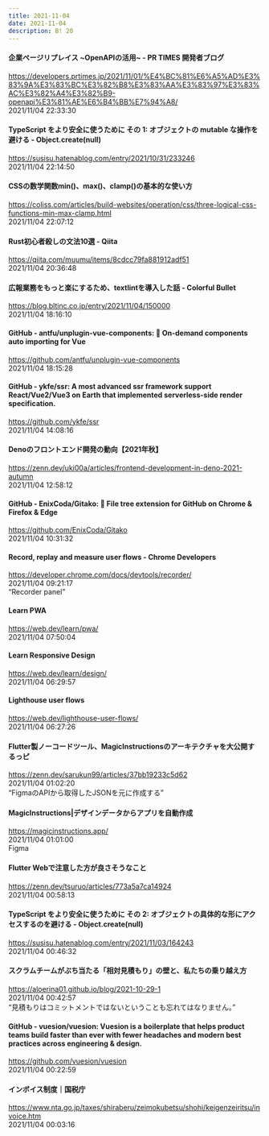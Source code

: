 ```yaml
---
title: 2021-11-04
date: 2021-11-04
description: B! 20
---
```


#### 企業ページリプレイス ~OpenAPIの活用~ - PR TIMES 開発者ブログ
https://developers.prtimes.jp/2021/11/01/%E4%BC%81%E6%A5%AD%E3%83%9A%E3%83%BC%E3%82%B8%E3%83%AA%E3%83%97%E3%83%AC%E3%82%A4%E3%82%B9-openapi%E3%81%AE%E6%B4%BB%E7%94%A8/<br>
2021/11/04 22:33:30<br>


#### TypeScript をより安全に使うために その 1: オブジェクトの mutable な操作を避ける - Object.create(null)
https://susisu.hatenablog.com/entry/2021/10/31/233246<br>
2021/11/04 22:14:50<br>


#### CSSの数学関数min()、max()、clamp()の基本的な使い方
https://coliss.com/articles/build-websites/operation/css/three-logical-css-functions-min-max-clamp.html<br>
2021/11/04 22:07:12<br>


#### Rust初心者殺しの文法10選 - Qiita
https://qiita.com/muumu/items/8cdcc79fa881912adf51<br>
2021/11/04 20:36:48<br>


#### 広報業務をもっと楽にするため、textlintを導入した話 - Colorful Bullet
https://blog.bltinc.co.jp/entry/2021/11/04/150000<br>
2021/11/04 18:16:10<br>


#### GitHub - antfu/unplugin-vue-components: 📲 On-demand components auto importing for Vue
https://github.com/antfu/unplugin-vue-components<br>
2021/11/04 18:15:28<br>


#### GitHub - ykfe/ssr: A most advanced ssr framework support React/Vue2/Vue3 on Earth that implemented serverless-side render specification.
https://github.com/ykfe/ssr<br>
2021/11/04 14:08:16<br>


#### Denoのフロントエンド開発の動向【2021年秋】
https://zenn.dev/uki00a/articles/frontend-development-in-deno-2021-autumn<br>
2021/11/04 12:58:12<br>


#### GitHub - EnixCoda/Gitako: 🐙 File tree extension for GitHub on Chrome & Firefox & Edge
https://github.com/EnixCoda/Gitako<br>
2021/11/04 10:31:32<br>


#### Record, replay and measure user flows - Chrome Developers
https://developer.chrome.com/docs/devtools/recorder/<br>
2021/11/04 09:21:17<br>
“Recorder panel”


#### Learn PWA
https://web.dev/learn/pwa/<br>
2021/11/04 07:50:04<br>


#### Learn Responsive Design
https://web.dev/learn/design/<br>
2021/11/04 06:29:57<br>


#### Lighthouse user flows
https://web.dev/lighthouse-user-flows/<br>
2021/11/04 06:27:26<br>


#### Flutter製ノーコードツール、MagicInstructionsのアーキテクチャを大公開するっピ
https://zenn.dev/sarukun99/articles/37bb19233c5d62<br>
2021/11/04 01:02:20<br>
“FigmaのAPIから取得したJSONを元に作成する”


#### MagicInstructions|デザインデータからアプリを自動作成
https://magicinstructions.app/<br>
2021/11/04 01:01:00<br>
Figma


#### Flutter Webで注意した方が良さそうなこと
https://zenn.dev/tsuruo/articles/773a5a7ca14924<br>
2021/11/04 00:58:13<br>


#### TypeScript をより安全に使うために その 2: オブジェクトの具体的な形にアクセスするのを避ける - Object.create(null)
https://susisu.hatenablog.com/entry/2021/11/03/164243<br>
2021/11/04 00:46:32<br>


#### スクラムチームがぶち当たる「相対見積もり」の壁と、私たちの乗り越え方
https://aloerina01.github.io/blog/2021-10-29-1<br>
2021/11/04 00:42:57<br>
“見積もりはコミットメントではないということも忘れてはなりません。”


#### GitHub - vuesion/vuesion: Vuesion is a boilerplate that helps product teams build faster than ever with fewer headaches and modern best practices across engineering & design.
https://github.com/vuesion/vuesion<br>
2021/11/04 00:22:59<br>


#### インボイス制度｜国税庁
https://www.nta.go.jp/taxes/shiraberu/zeimokubetsu/shohi/keigenzeiritsu/invoice.htm<br>
2021/11/04 00:03:16<br>


